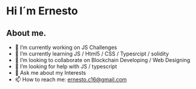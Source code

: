 # Hi I´m Ernesto
## About me.

- 🔭 I’m currently working on JS Challenges
- 🌱 I’m currently learning JS / Html5 / CSS / Typesrcipt / solidity
- 👯 I’m looking to collaborate on Blockchain Developing / Web Designing
- 🤔 I’m looking for help with JS / typescript
- 💬 Ask me about my Interests
- 📫 How to reach me: ernesto.c16@gmail.com

